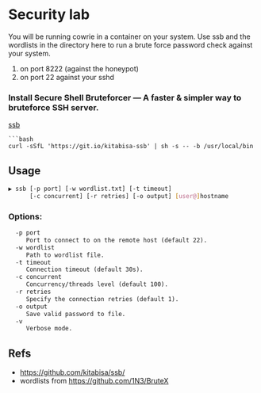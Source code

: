 # Security lab
You will be running cowrie in a container on your system.  Use ssb and the wordlists in the directory here
to run a brute force password check against your system.

1. on port 8222 (against the honeypot)
2. on port 22 against your sshd

### Install Secure Shell Bruteforcer — A faster & simpler way to bruteforce SSH server.
[ssb](https://github.com/kitabisa/ssb/)
```
```bash
curl -sSfL 'https://git.io/kitabisa-ssb' | sh -s -- -b /usr/local/bin
```

## Usage

```bash
▶ ssb [-p port] [-w wordlist.txt] [-t timeout]
      [-c concurrent] [-r retries] [-o output] [user@]hostname
```

### Options:

```txt
  -p port
     Port to connect to on the remote host (default 22).
  -w wordlist
     Path to wordlist file.
  -t timeout
     Connection timeout (default 30s).
  -c concurrent
     Concurrency/threads level (default 100).
  -r retries
     Specify the connection retries (default 1).
  -o output
     Save valid password to file.
  -v
     Verbose mode.
```

## Refs
* https://github.com/kitabisa/ssb/
* wordlists from https://github.com/1N3/BruteX
